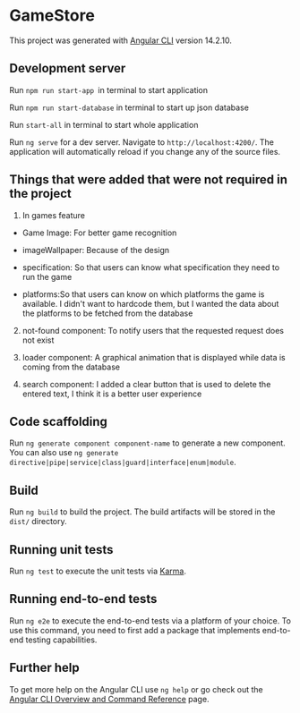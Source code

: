 # GameStore

This project was generated with [Angular CLI](https://github.com/angular/angular-cli) version 14.2.10.

## Development server

Run `npm run start-app `in terminal to start application

Run `npm run start-database` in terminal to start up json database

Run `start-all` in terminal to start whole application

Run `ng serve` for a dev server. Navigate to `http://localhost:4200/`. The application will automatically reload if you change any of the source files.

## Things that were added that were not required in the project

1. In games feature

- Game Image: For better game recognition

- imageWallpaper: Because of the design

- specification: So that users can know what specification they need to run the game

- platforms:So that users can know on which platforms the game is available.
  I didn't want to hardcode them, but I wanted the data about the platforms to be fetched from the database

2. not-found component: To notify users that the requested request does not exist

3. loader component: A graphical animation that is displayed while data is coming from the database

4. search component: I added a clear button that is used to delete the entered text, I think it is a better user experience

## Code scaffolding

Run `ng generate component component-name` to generate a new component. You can also use `ng generate directive|pipe|service|class|guard|interface|enum|module`.

## Build

Run `ng build` to build the project. The build artifacts will be stored in the `dist/` directory.

## Running unit tests

Run `ng test` to execute the unit tests via [Karma](https://karma-runner.github.io).

## Running end-to-end tests

Run `ng e2e` to execute the end-to-end tests via a platform of your choice. To use this command, you need to first add a package that implements end-to-end testing capabilities.

## Further help

To get more help on the Angular CLI use `ng help` or go check out the [Angular CLI Overview and Command Reference](https://angular.io/cli) page.

